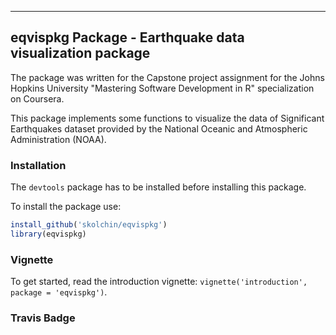 ---
## eqvispkg Package - Earthquake data visualization package

The package was written for the Capstone project  assignment for the  Johns Hopkins University "Mastering Software Development in R" specialization on Coursera.

This package implements some functions to visualize the data of Significant Earthquakes dataset provided by the National Oceanic and Atmospheric Administration (NOAA).

### Installation

The `devtools` package has to be installed before installing this package. 

To install the package use:

```R
install_github('skolchin/eqvispkg')
library(eqvispkg)
```

### Vignette

To get started, read the introduction vignette: `vignette('introduction', package = 'eqvispkg')`.

### Travis Badge
<!--[![Travis-CI Build Status](https://travis-ci.org/skolchin/farspkg.svg?branch=master)](https://travis-ci.org/skolchin/eqvispkg)-->



